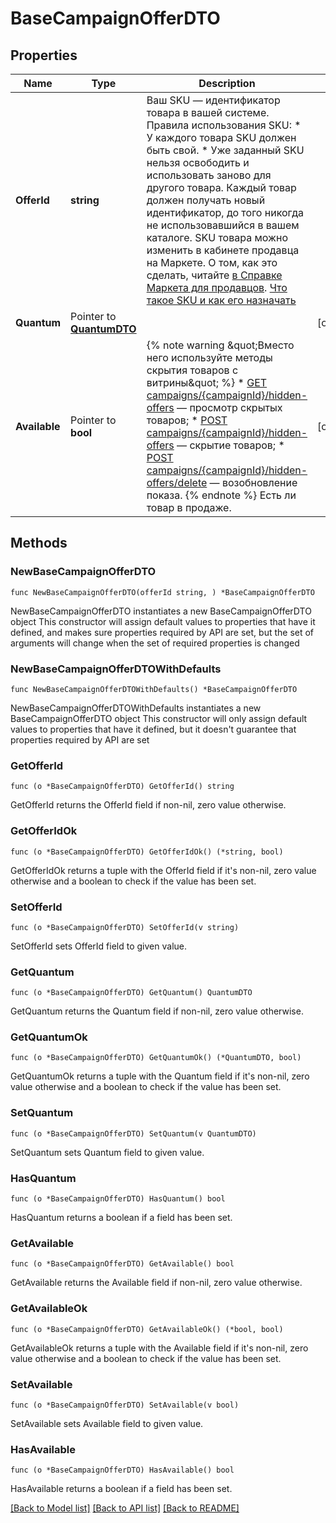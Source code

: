 # BaseCampaignOfferDTO

## Properties

Name | Type | Description | Notes
------------ | ------------- | ------------- | -------------
**OfferId** | **string** | Ваш SKU — идентификатор товара в вашей системе.  Правила использования SKU:  * У каждого товара SKU должен быть свой.  * Уже заданный SKU нельзя освободить и использовать заново для другого товара. Каждый товар должен получать новый идентификатор, до того никогда не использовавшийся в вашем каталоге.  SKU товара можно изменить в кабинете продавца на Маркете. О том, как это сделать, читайте [в Справке Маркета для продавцов](https://yandex.ru/support2/marketplace/ru/assortment/operations/edit-sku).  [Что такое SKU и как его назначать](https://yandex.ru/support/marketplace/assortment/add/index.html#fields)  | 
**Quantum** | Pointer to [**QuantumDTO**](QuantumDTO.md) |  | [optional] 
**Available** | Pointer to **bool** | {% note warning \&quot;Вместо него используйте методы скрытия товаров с витрины\&quot; %}  * [GET campaigns/{campaignId}/hidden-offers](../../reference/assortment/getHiddenOffers.md) — просмотр скрытых товаров; * [POST campaigns/{campaignId}/hidden-offers](../../reference/assortment/addHiddenOffers.md) — скрытие товаров; * [POST campaigns/{campaignId}/hidden-offers/delete](../../reference/assortment/deleteHiddenOffers.md) — возобновление показа.  {% endnote %}  Есть ли товар в продаже.  | [optional] 

## Methods

### NewBaseCampaignOfferDTO

`func NewBaseCampaignOfferDTO(offerId string, ) *BaseCampaignOfferDTO`

NewBaseCampaignOfferDTO instantiates a new BaseCampaignOfferDTO object
This constructor will assign default values to properties that have it defined,
and makes sure properties required by API are set, but the set of arguments
will change when the set of required properties is changed

### NewBaseCampaignOfferDTOWithDefaults

`func NewBaseCampaignOfferDTOWithDefaults() *BaseCampaignOfferDTO`

NewBaseCampaignOfferDTOWithDefaults instantiates a new BaseCampaignOfferDTO object
This constructor will only assign default values to properties that have it defined,
but it doesn't guarantee that properties required by API are set

### GetOfferId

`func (o *BaseCampaignOfferDTO) GetOfferId() string`

GetOfferId returns the OfferId field if non-nil, zero value otherwise.

### GetOfferIdOk

`func (o *BaseCampaignOfferDTO) GetOfferIdOk() (*string, bool)`

GetOfferIdOk returns a tuple with the OfferId field if it's non-nil, zero value otherwise
and a boolean to check if the value has been set.

### SetOfferId

`func (o *BaseCampaignOfferDTO) SetOfferId(v string)`

SetOfferId sets OfferId field to given value.


### GetQuantum

`func (o *BaseCampaignOfferDTO) GetQuantum() QuantumDTO`

GetQuantum returns the Quantum field if non-nil, zero value otherwise.

### GetQuantumOk

`func (o *BaseCampaignOfferDTO) GetQuantumOk() (*QuantumDTO, bool)`

GetQuantumOk returns a tuple with the Quantum field if it's non-nil, zero value otherwise
and a boolean to check if the value has been set.

### SetQuantum

`func (o *BaseCampaignOfferDTO) SetQuantum(v QuantumDTO)`

SetQuantum sets Quantum field to given value.

### HasQuantum

`func (o *BaseCampaignOfferDTO) HasQuantum() bool`

HasQuantum returns a boolean if a field has been set.

### GetAvailable

`func (o *BaseCampaignOfferDTO) GetAvailable() bool`

GetAvailable returns the Available field if non-nil, zero value otherwise.

### GetAvailableOk

`func (o *BaseCampaignOfferDTO) GetAvailableOk() (*bool, bool)`

GetAvailableOk returns a tuple with the Available field if it's non-nil, zero value otherwise
and a boolean to check if the value has been set.

### SetAvailable

`func (o *BaseCampaignOfferDTO) SetAvailable(v bool)`

SetAvailable sets Available field to given value.

### HasAvailable

`func (o *BaseCampaignOfferDTO) HasAvailable() bool`

HasAvailable returns a boolean if a field has been set.


[[Back to Model list]](../README.md#documentation-for-models) [[Back to API list]](../README.md#documentation-for-api-endpoints) [[Back to README]](../README.md)


